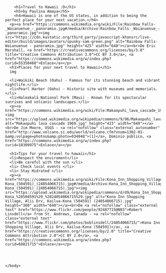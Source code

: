 <!DOCTYPE html>
<html>
    <head>
        <meta charset="utf-8">
        <title>Pagina Web de viajes</title>
    </head>
    <body>
    
        <h1>Travel to Hawaii :D</h1>
        <h5>by Paulina Amaya</h5>
        <h4>Hawaii is one of the US states, in addition to being the perfect place for your next vacation.</h4>
      <p><a href="https://commons.wikimedia.org/wiki/File:Rainbow_Falls-_Waianuenue_-_panoramio.jpg#/media/Archivo:Rainbow_Falls-_Waianuenue_-_panoramio.jpg"><img src="https://cdn.kastatic.org/third_party/javascript-khansrc/live-editor/build/images/avatars/spunky-sam-green.png" alt="Rainbow Falls- Waianuenue - panoramio.jpg" height="425" width="640"></a><br>De Eric Marshall, <a href="https://creativecommons.org/licenses/by/3.0" title="Creative Commons Attribution 3.0">CC BY 3.0</a>, <a href="https://commons.wikimedia.org/w/index.php?curid=55358460">Enlace</a></p>
      <h1>Places for your next travel to Hawaii</h1>
      img
    
      <li>Waikiki Beach (Oahu) - Famous for its stunning beach and vibrant nightlife.</li>
      <li>Pearl Harbor (Oahu) - Historic site with museums and memorials.</li>
      <li>Haleakalā National Park (Maui) - Known for its spectacular sunrises and volcanic landscapes.</li>
      <p><a href="https://commons.wikimedia.org/wiki/File:Makaopuhi_lava_cascade_1969.jpg#/media/Archivo:Makaopuhi_lava_cascade_1969.jpg"><img src="https://upload.wikimedia.org/wikipedia/commons/9/96/Makaopuhi_lava_cascade_1969.jpg" alt="Makaopuhi lava cascade 1969.jpg" height="423" width="640"></a><br>De Jim Moore, USGS - <a rel="nofollow" class="external autonumber" href="http://www.volcano.si.edu/world/volcano.cfm?vnum=1302-01-&amp;volpage=photos&amp;photo=034048">[1]</a>, Dominio público, <a href="https://commons.wikimedia.org/w/index.php?curid=18309975">Enlace</a></p>
      
      <h1>Tips for your travel to hawaii</h1>
      <li>Respect the enviroment</li>
      <li>Be careful with the sun </li>
      <li> Check local events </li>
      <li> Stay Hidrated </li>
      <p><a href="https://commons.wikimedia.org/wiki/File:Kona_Inn_Shopping_Village,_Alii_Drv,_Kailua-Kona_(504591)_(24054066715).jpg#/media/Archivo:Kona_Inn_Shopping_Village,_Alii_Drv,_Kailua-Kona_(504591)_(24054066715).jpg"><img src="https://upload.wikimedia.org/wikipedia/commons/d/d9/Kona_Inn_Shopping_Village%2C_Alii_Drv%2C_Kailua-Kona_%28504591%29_%2824054066715%29.jpg" alt="Kona Inn Shopping Village, Alii Drv, Kailua-Kona (504591) (24054066715).jpg" height="360" width="640"></a><br>De <a rel="nofollow" class="external text" href="https://www.flickr.com/people/92487715@N03">Robert Linsdell</a> from St. Andrews, Canada - <a rel="nofollow" class="external text" href="https://www.flickr.com/photos/boblinsdell/24054066715/">Kona Inn Shopping Village, Alii Drv, Kailua-Kona (504591)</a>, <a href="https://creativecommons.org/licenses/by/2.0" title="Creative Commons Attribution 2.0">CC BY 2.0</a>, <a href="https://commons.wikimedia.org/w/index.php?curid=68821715">Enlace</a></p>
      
      
      
        
    </body>
</html>
